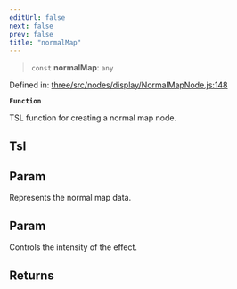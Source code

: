 ```yaml
---
editUrl: false
next: false
prev: false
title: "normalMap"
---
```


> `const` **normalMap**: `any`

Defined in: [three/src/nodes/display/NormalMapNode.js:148](https://github.com/DefinitelyMaybe/three-i18n/blob/fa57b79433d1c349ffb23a78727299c8d4190136/three/src/nodes/display/NormalMapNode.js#L148)

**`Function`**

TSL function for creating a normal map node.

## Tsl

## Param

Represents the normal map data.

## Param

Controls the intensity of the effect.

## Returns
